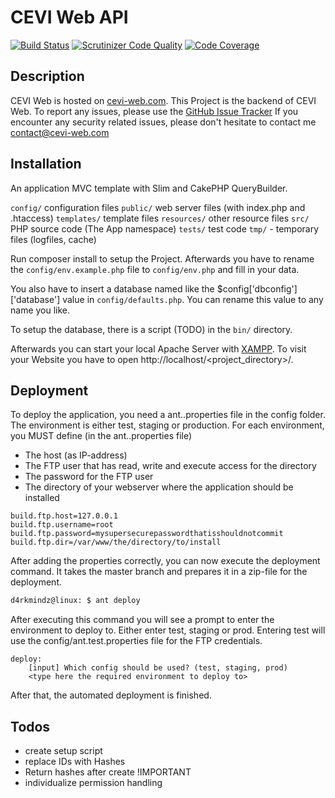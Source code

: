 # CEVI Web API

[![Build Status](https://travis-ci.org/D4rkMindz/cevi-web_API.svg?branch=master)](https://travis-ci.org/D4rkMindz/cevi-web_API)
[![Scrutinizer Code Quality](https://scrutinizer-ci.com/g/D4rkMindz/cevi-web_API/badges/quality-score.png?b=master)](https://scrutinizer-ci.com/g/D4rkMindz/cevi-web_API/?branch=master)
[![Code Coverage](https://scrutinizer-ci.com/g/D4rkMindz/cevi-web_API/badges/coverage.png?b=master)](https://scrutinizer-ci.com/g/D4rkMindz/cevi-web_API/?branch=master)

## Description

CEVI Web is hosted on [cevi-web.com](https://cevi-web.com).
This Project is the backend of CEVI Web.
To report any issues, please use the [GitHub Issue Tracker](https://github.com/D4rkMindz/cevi-web_API/issues)
If you encounter any security related issues, please don't hesitate to contact me [contact@cevi-web.com](mailto:contact@cevi-web.com?subject=Security%20related%20issue)

## Installation

An application MVC template with Slim and CakePHP QueryBuilder.

`config/` configuration files
`public/` web server files (with index.php and .htaccess)
`templates/` template files
`resources/` other resource files
`src/` PHP source code (The App namespace)
`tests/` test code
`tmp/` - temporary files (logfiles, cache)

Run composer install to setup the Project. Afterwards you have to rename the `config/env.example.php` file to 
`config/env.php` and  fill in your data.

You also have to insert a database named like the $config['dbconfig']['database'] value in `config/defaults.php`. You can 
rename this value to any name you like.

To setup the database, there is a script (TODO) in the `bin/` directory.

Afterwards you can start your local Apache Server with [XAMPP](https://www.apachefriends.org/index.html).
To visit your Website you have to open http://localhost/<project_directory>/.

## Deployment

To deploy the application, you need a ant.<environment>.properties file in the config folder. The environment is either test, staging or production.
For each environment, you MUST define (in the ant.<environment>.properties file) 
 - The host (as IP-address)
 - The FTP user that has read, write and execute access for the directory
 - The password for the FTP user
 - The directory of your webserver where the application should be installed

```
build.ftp.host=127.0.0.1
build.ftp.username=root
build.ftp.password=mysupersecurepasswordthatisshouldnotcommit
build.ftp.dir=/var/www/the/directory/to/install
```

After adding the properties correctly, you can now execute the deployment command. It takes the master branch and prepares it in a zip-file for the deployment.

```bash
d4rkmindz@linux: $ ant deploy
```
After executing this command you will see a prompt to enter the environment to deploy to.
Either enter test, staging or prod. Entering test will use the config/ant.test.properties file for the FTP credentials.
```
deploy:
    [input] Which config should be used? (test, staging, prod)
    <type here the required environment to deploy to>
```

After that, the automated deployment is finished.

## Todos
- create setup script
- replace IDs with Hashes
- Return hashes after create !IMPORTANT
- individualize permission handling
